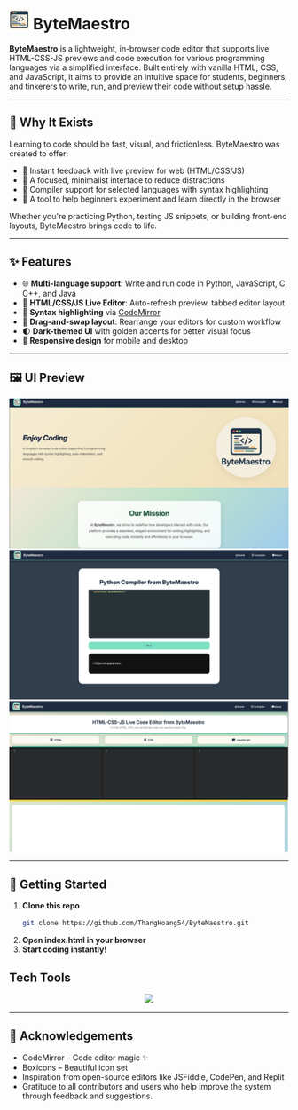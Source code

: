 #  <img src="assets/logo_mini.png" width="36px"/> ByteMaestro 

**ByteMaestro** is a lightweight, in-browser code editor that supports live HTML-CSS-JS previews and code execution for various programming languages via a simplified interface. Built entirely with vanilla HTML, CSS, and JavaScript, it aims to provide an intuitive space for students, beginners, and tinkerers to write, run, and preview their code without setup hassle.

---

## 🌟 Why It Exists

Learning to code should be fast, visual, and frictionless. ByteMaestro was created to offer:
- 🔄 Instant feedback with live preview for web (HTML/CSS/JS)
- 🎯 A focused, minimalist interface to reduce distractions
- 🧪 Compiler support for selected languages with syntax highlighting
- 🧠 A tool to help beginners experiment and learn directly in the browser

Whether you're practicing Python, testing JS snippets, or building front-end layouts, ByteMaestro brings code to life.

---

## ✨ Features

- 🌐 **Multi-language support**: Write and run code in Python, JavaScript, C, C++, and Java
- 🧾 **HTML/CSS/JS Live Editor**: Auto-refresh preview, tabbed editor layout
- 🎨 **Syntax highlighting** via [CodeMirror](https://codemirror.net/)
- 🧱 **Drag-and-swap layout**: Rearrange your editors for custom workflow
- 🌓 **Dark-themed UI** with golden accents for better visual focus
- 📱 **Responsive design** for mobile and desktop

---

## 🖼 UI Preview

![ByteMaestro Homepage Screenshot](assets/preview.png)
![ByteMaestro Python Compiler Screenshot](assets/pyCompilerPreview.png)
![ByteMaestro Live Coding Screenshot](assets/liveCodingPreview.png)

---

## 🚀 Getting Started

1. **Clone this repo**
   ```bash
   git clone https://github.com/ThangHoang54/ByteMaestro.git
   ```
2. **Open index.html in your browser**
3. **Start coding instantly!**

## Tech Tools

<p align="center">
   <a href="https://skillicons.dev">
        <img src="https://skillicons.dev/icons?i=git,vscode,html,css,js"/>
   </a>
</p>

---

## 🙌 Acknowledgements
- CodeMirror – Code editor magic ✨
- Boxicons – Beautiful icon set
- Inspiration from open-source editors like JSFiddle, CodePen, and Replit
- Gratitude to all contributors and users who help improve the system through feedback and suggestions.


